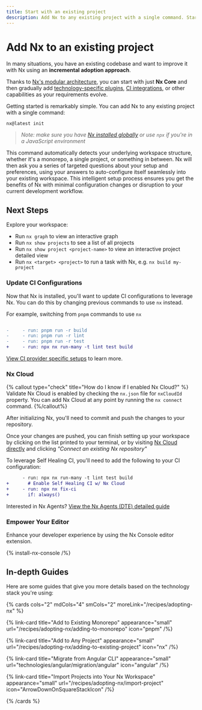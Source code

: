 ```yaml
---
title: Start with an existing project
description: Add Nx to any existing project with a single command. Start with Nx Core and gradually adopt plugins, CI integrations, and other capabilities.
---
```


# Add Nx to an existing project

In many situations, you have an existing codebase and want to improve it with Nx using an **incremental adoption approach**.

Thanks to [Nx's modular architecture](/getting-started/intro), you can start with just **Nx Core** and then gradually add [technology-specific plugins](/technologies), [CI integrations](/ci), or other capabilities as your requirements evolve.

Getting started is remarkably simple. You can add Nx to any existing project with a single command:

```shell
nx@latest init
```

> _Note: make sure you have [Nx installed globally](/getting-started/installation) or use `npx` if you're in a JavaScript environment_

This command automatically detects your underlying workspace structure, whether it's a monorepo, a single project, or something in between. Nx will then ask you a series of targeted questions about your setup and preferences, using your answers to auto-configure itself seamlessly into your existing workspace. This intelligent setup process ensures you get the benefits of Nx with minimal configuration changes or disruption to your current development workflow.

## Next Steps

Explore your workspace:

- Run `nx graph` to view an interactive graph
- Run `nx show projects` to see a list of all projects
- Run `nx show project <project-name>` to view an interactive project detailed view
- Run `nx <target> <project>` to run a task with Nx, e.g. `nx build my-project`

### Update CI Configurations

Now that Nx is installed, you'll want to update CI configurations to leverage Nx. You can do this by changing previous commands to use `nx` instead.

For example, switching from `pnpm` commands to use `nx`

```diff {% fileName=".github/workflows/ci.yaml" %}

-     - run: pnpm run -r build
-     - run: pnpm run -r lint
-     - run: pnpm run -r test
+     - run: npx nx run-many -t lint test build
```

[View CI provider specific setups](/ci/recipes/set-up) to learn more.

### Nx Cloud

{% callout type="check" title="How do I know if I enabled Nx Cloud?" %}
Validate Nx Cloud is enabled by checking the `nx.json` file for `nxCloudId` property.
You can add Nx Cloud at any point by running the `nx connect` command.
{%/callout%}

After initializing Nx, you'll need to commit and push the changes to your repository.

Once your changes are pushed, you can finish setting up your workspace by clicking on the list printed to your terminal, or by visiting [Nx Cloud directly](https://cloud.nx.app/get-started?utm_source=nx.dev&utm_campaign=nx_init) and clicking _"Connect an existing Nx repository"_

To leverage Self Healing CI, you'll need to add the following to your CI configuration:

```diff {% fileName=".github/workflows/ci.yaml" %}
      - run: npx nx run-many -t lint test build
+       # Enable Self Healing CI w/ Nx Cloud
+     - run: npx nx fix-ci
+       if: always()
```

Interested in Nx Agents? [View the Nx Agents (DTE) detailed guide](/ci/features/distribute-task-execution)

### Empower Your Editor

Enhance your developer experience by using the Nx Console editor extension.

{% install-nx-console /%}

## In-depth Guides

Here are some guides that give you more details based on the technology stack you're using:

{% cards cols="2" mdCols="4" smCols="2" moreLink="/recipes/adopting-nx" %}

{% link-card title="Add to Existing Monorepo" appearance="small" url="/recipes/adopting-nx/adding-to-monorepo" icon="pnpm" /%}

{% link-card title="Add to Any Project" appearance="small" url="/recipes/adopting-nx/adding-to-existing-project" icon="nx" /%}

{% link-card title="Migrate from Angular CLI" appearance="small" url="technologies/angular/migration/angular" icon="angular" /%}

{% link-card title="Import Projects into Your Nx Workspace" appearance="small" url="/recipes/adopting-nx/import-project" icon="ArrowDownOnSquareStackIcon" /%}

{% /cards %}

